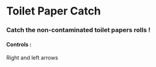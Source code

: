 <!-- @format -->

# Toilet Paper Catch

### Catch the non-contaminated toilet papers rolls !

#### Controls : 
Right and left arrows

